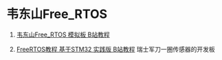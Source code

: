 # 韦东山Free_RTOS
1. [韦东山Free_RTOS 模拟板 B站教程](https://www.bilibili.com/video/BV1Jw411i7Fz/?p=3&share_source=copy_web&vd_source=c7eacf65356bd9b3ebb5403b8ff1d512)

2. [FreeRTOS教程 基于STM32 实践版 B站教程](https://www.bilibili.com/video/BV1Jw411i7Fz/?p=5&share_source=copy_web&vd_source=c7eacf65356bd9b3ebb5403b8ff1d512)
瑞士军刀一圈传感器的开发板


